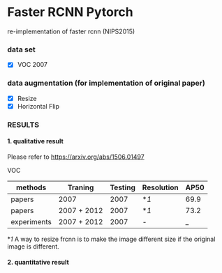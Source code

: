 # Faster RCNN Pytorch 

re-implementation of faster rcnn (NIPS2015)

### data set
- [x] VOC 2007 

### data augmentation (for implementation of original paper)
- [x] Resize
- [x] Horizontal Flip

### RESULTS

#### 1. qualitative result

Please refer to https://arxiv.org/abs/1506.01497

VOC

|methods     |  Traning   |   Testing  | Resolution |   AP50    |
|------------|------------|------------|------------| --------- |
|papers      |2007        |  2007      | **1*       |   69.9    |
|papers      |2007 + 2012 |  2007      | **1*       |   73.2    |
|experiments |2007 + 2012 |  2007      | -          |      _    |


**1* A way to resize frcnn is to make the image different size if the original image is different.

#### 2. quantitative result

